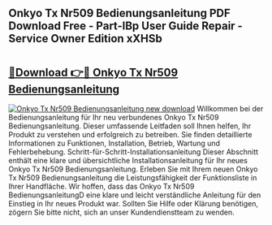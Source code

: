 ## Onkyo Tx Nr509 Bedienungsanleitung PDF Download Free - Part-lBp User Guide Repair - Service Owner Edition xXHSb

# <h2><a href="http://df3hts4.blite.top/?on=Onkyo+Tx+Nr509+Bedienungsanleitung">🔗Download 👉🔴 Onkyo Tx Nr509 Bedienungsanleitung</a></h2>

[![Onkyo Tx Nr509 Bedienungsanleitung new download](https://i.imgur.com/lujVjoI.png)](http://df3hts4.blite.top/?on=Onkyo+Tx+Nr509+Bedienungsanleitung)
Willkommen bei der Bedienungsanleitung für Ihr neu verbundenes Onkyo Tx Nr509 Bedienungsanleitung. Dieser umfassende Leitfaden soll Ihnen helfen, Ihr Produkt zu verstehen und erfolgreich zu betreiben. Sie finden detaillierte Informationen zu Funktionen, Installation, Betrieb, Wartung und Fehlerbehebung. Schritt-für-Schritt-Installationsanleitung Dieser Abschnitt enthält eine klare und übersichtliche Installationsanleitung für Ihr neues Onkyo Tx Nr509 Bedienungsanleitung. Erleben Sie mit Ihrem neuen Onkyo Tx Nr509 Bedienungsanleitung die Leistungsfähigkeit der Funktionsliste in Ihrer Handfläche. Wir hoffen, dass das Onkyo Tx Nr509 BedienungsanleitungD eine klare und leicht verständliche Anleitung für den Einstieg in Ihr neues Produkt war. Sollten Sie Hilfe oder Klärung benötigen, zögern Sie bitte nicht, sich an unser Kundendienstteam zu wenden.
